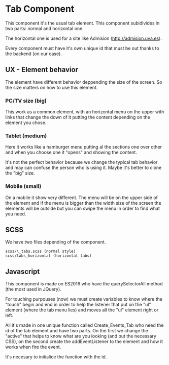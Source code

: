 # Tab Component

This component it's the usual tab element. This component subidivides in two parts: normal and horizontal one.

The horizontal one is used for a site like Admision (http://admision.uva.es).

Every component must have it's own unique id that must be out thanks to the backend (on our case).

## UX - Element behavior

The element have different behavior deppending the size of the screen. So the size matters on how to use this element.

### PC/TV size (big)

This work as a common element, with an horizontal menu on the upper with links that change the down of it putting the content depending on the element you chose.

### Tablet (medium)

Here it works like a hamburger menu putting al the sections one over other and when you choose one it "opens" and showing the content.

It's not the perfect behavior because we change the typical tab behavior and may can confuse the person who is using it. Maybe it's better to clone the "big" size.

### Mobile (small)

On a mobile it show very different. The menu will be on the upper side of the element and if the menu is bigger than the width size of the screen the elements will be outside but you can swipe the menu in order to find what you need.

## SCSS

We have two files depending of the component.

```
scss/\_tabs.scss (normal style)
scss/tabs_horizontal (horizontal tabs)
```
## Javascript

This component is made on ES2016 who have the querySelectorAll method (the most used in JQuery).

For touching purpouses (now) we must create variables to know where the "touch" begin and end in order to help the listener that put on the "ul" element (where the tab menu lies) and moves all the "ul" element right or left.

All it's made in one unique function called Create_Events_Tab who need the id of the tab element and have two parts. On the first we change the "active" that helps to know what are you looking (and put the necessary CSS), on the second create the addEventListener to the element and how it works when fire the event.

It's necesary to initialice the function with the id.
